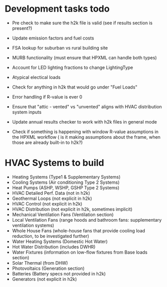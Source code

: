 
# Development tasks todo

- Pre check to make sure the h2k file is valid (see if results section is present?)


- Update emission factors and fuel costs
- FSA lookup for suburban vs rural building site
- MURB functionality (must ensure that HPXML can handle both types)
- Account for LED lighting fractions to change LightingType
- Atypical electical loads
- Check for anything in h2k that would go under "Fuel Loads"
- Error handling if R-value is ever 0
- Ensure that "attic - vented" vs "unvented" aligns with HVAC distribution system inputs
- Update annual results checker to work with h2k files in general mode
- Check if something is happening with window R-value assumptions in the HPXML workflow ( is it making assumptions about the frame, when those are already built-in to h2k?)


# HVAC Systems to build

- Heating Systems (Type1 & Supplementary Systems)
- Cooling Systems (Air conditioning Type 2 Systems)
- Heat Pumps (ASHP, WSHP, GSHP Type 2 Systems)
- HVAC Detailed Perf. Data (not in h2k)
- Geothermal Loops (not explicit in h2k)
- HVAC Control (not explicit in h2k)
- HVAC Distribution (not explicit in h2k, sometimes implicit)
- Mechanical Ventilation Fans (Ventilation section)
- Local Ventilation Fans (range hoods and bathroom fans: supplementary ventilation systems)
- Whole House Fans (whole-house fans that provide cooling load reduction, to be investigated further)
- Water Heating Systems (Domestic Hot Water)
- Hot Water Distribution (includes DWHR)
- Water Fixtures (information on low-flow fixtures from Base loads section)
- Solar Thermal (from DHW)
- Photovoltaics (Generation section)
- Batteries (Battery specs not provided in h2k)
- Generators (not explicit in h2k)